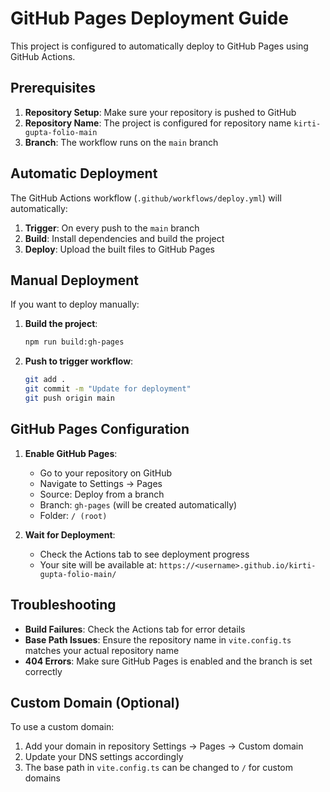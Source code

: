 # GitHub Pages Deployment Guide

This project is configured to automatically deploy to GitHub Pages using GitHub Actions.

## Prerequisites

1. **Repository Setup**: Make sure your repository is pushed to GitHub
2. **Repository Name**: The project is configured for repository name `kirti-gupta-folio-main`
3. **Branch**: The workflow runs on the `main` branch

## Automatic Deployment

The GitHub Actions workflow (`.github/workflows/deploy.yml`) will automatically:

1. **Trigger**: On every push to the `main` branch
2. **Build**: Install dependencies and build the project
3. **Deploy**: Upload the built files to GitHub Pages

## Manual Deployment

If you want to deploy manually:

1. **Build the project**:
   ```bash
   npm run build:gh-pages
   ```

2. **Push to trigger workflow**:
   ```bash
   git add .
   git commit -m "Update for deployment"
   git push origin main
   ```

## GitHub Pages Configuration

1. **Enable GitHub Pages**:
   - Go to your repository on GitHub
   - Navigate to Settings → Pages
   - Source: Deploy from a branch
   - Branch: `gh-pages` (will be created automatically)
   - Folder: `/ (root)`

2. **Wait for Deployment**:
   - Check the Actions tab to see deployment progress
   - Your site will be available at: `https://<username>.github.io/kirti-gupta-folio-main/`

## Troubleshooting

- **Build Failures**: Check the Actions tab for error details
- **Base Path Issues**: Ensure the repository name in `vite.config.ts` matches your actual repository name
- **404 Errors**: Make sure GitHub Pages is enabled and the branch is set correctly

## Custom Domain (Optional)

To use a custom domain:

1. Add your domain in repository Settings → Pages → Custom domain
2. Update your DNS settings accordingly
3. The base path in `vite.config.ts` can be changed to `/` for custom domains 